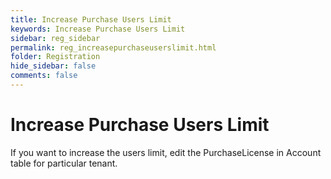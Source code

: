```yaml
---
title: Increase Purchase Users Limit
keywords: Increase Purchase Users Limit
sidebar: reg_sidebar
permalink: reg_increasepurchaseuserslimit.html
folder: Registration
hide_sidebar: false
comments: false
---
```



# Increase Purchase Users Limit

If you want to increase the users limit, edit the PurchaseLicense in Account table for particular tenant.
